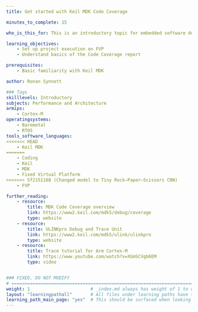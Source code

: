 ```yaml
---
title: Get started with Keil MDK Code Coverage

minutes_to_complete: 15

who_is_this_for: This is an introductory topic for embedded software developers new to the code-coverage feature in Keil MDK.

learning_objectives: 
    - Set up project execution on FVP
    - Understand basics of the Code Coverage report

prerequisites:
    - Basic familiarity with Keil MDK

author: Ronan Synnott

### Tags
skilllevels: Introductory
subjects: Performance and Architecture 
armips:
    - Cortex-M
operatingsystems:
    - Baremetal
    - RTOS
tools_software_languages:
<<<<<<< HEAD
    - Keil MDK
=======
    - Coding
    - Keil
    - MDK
    - Fixed Virtual Platform
>>>>>>> 5f2151168 (Changed model to Tiny Rock–Paper–Scissors CNN)
    - FVP

further_reading:
    - resource:
        title: MDK Code Coverage overview
        link: https://www2.keil.com/mdk5/debug/coverage
        type: website
    - resource:
        title: ULINKpro Debug and Trace Unit
        link: https://www2.keil.com/mdk5/ulink/ulinkpro
        type: website
    - resource:
        title: Trace tutorial for Arm Cortex-M
        link: https://www.youtube.com/watch?v=XGmSCVgb6EM
        type: video


### FIXED, DO NOT MODIFY
# ================================================================================
weight: 1                       # _index.md always has weight of 1 to order correctly
layout: "learningpathall"       # All files under learning paths have this same wrapper
learning_path_main_page: "yes"  # This should be surfaced when looking for related content. Only set for _index.md of learning path content.
---
```


